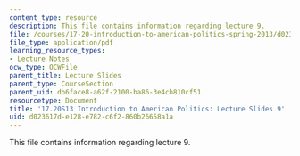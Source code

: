 ```yaml
---
content_type: resource
description: This file contains information regarding lecture 9.
file: /courses/17-20-introduction-to-american-politics-spring-2013/d023617de128e782c6f2860b26658a1a_MIT17_20S13_Lecture9.pdf
file_type: application/pdf
learning_resource_types:
- Lecture Notes
ocw_type: OCWFile
parent_title: Lecture Slides
parent_type: CourseSection
parent_uid: db6face8-a62f-2100-ba86-3e4cb810cf51
resourcetype: Document
title: '17.20S13 Introduction to American Politics: Lecture Slides 9'
uid: d023617d-e128-e782-c6f2-860b26658a1a
---
```

This file contains information regarding lecture 9.

